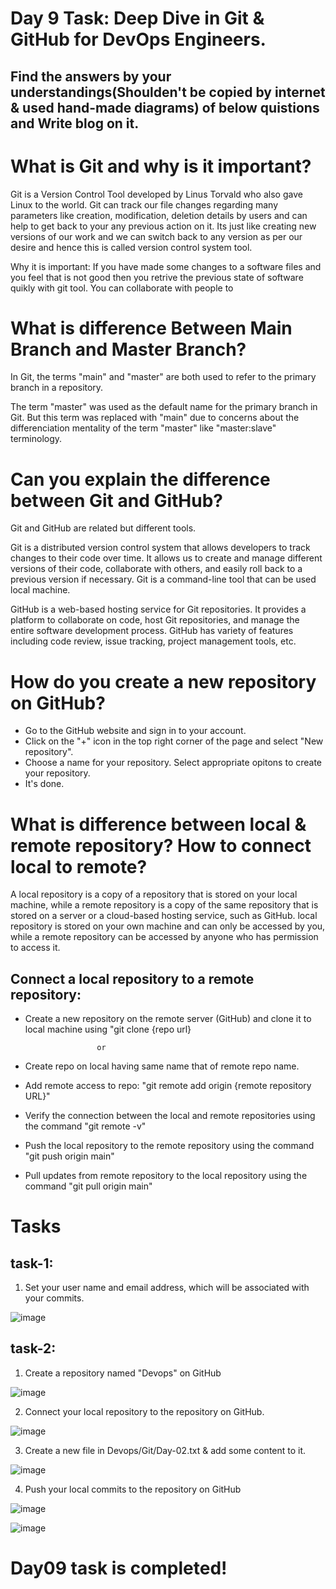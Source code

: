 # Day 9 Task: Deep Dive in Git & GitHub for DevOps Engineers.

## Find the answers by your understandings(Shoulden't be copied by internet & used hand-made diagrams) of below quistions and Write blog on it.

# What is Git and why is it important?

Git is a Version Control Tool developed by Linus Torvald who also gave Linux to the world. Git can track our file changes regarding many parameters like creation, modification, deletion details by users and can help to get back to your any previous action on it. Its just like creating new versions of our work and we can switch back to any version as per our desire and hence this is called version control system tool.

Why it is important: If you have made some changes to a software files and you feel that is not good then you retrive the previous state of software quikly with git tool. You can collaborate with people to 

# What is difference Between Main Branch and Master Branch?

In Git, the terms "main" and "master" are both used to refer to the primary branch in a repository.

The term "master" was used as the default name for the primary branch in Git. But this term was replaced with "main" due to concerns about the differenciation mentality of the term "master" like "master:slave" terminology.

# Can you explain the difference between Git and GitHub?

Git and GitHub are related but different tools.

Git is a distributed version control system that allows developers to track changes to their code over time. It allows us to create and manage different versions of their code, collaborate with others, and easily roll back to a previous version if necessary. Git is a command-line tool that can be used local machine.

GitHub is a web-based hosting service for Git repositories. It provides a platform to collaborate on code, host Git repositories, and manage the entire software development process. GitHub has variety of features including code review, issue tracking, project management tools, etc.

# How do you create a new repository on GitHub?

- Go to the GitHub website and sign in to your account.
- Click on the "+" icon in the top right corner of the page and select "New repository".
- Choose a name for your repository. Select appropriate opitons to create your repository.
- It's done.

# What is difference between local & remote repository? How to connect local to remote?

A local repository is a copy of a repository that is stored on your local machine, while a remote repository is a copy of the same repository that is stored on a server or a cloud-based hosting service, such as GitHub. local repository is stored on your own machine and can only be accessed by you, while a remote repository can be accessed by anyone who has permission to access it.

## Connect a local repository to a remote repository:

- Create a new repository on the remote server (GitHub) and clone it to local machine using "git clone {repo url}

                      or

- Create repo on local having same name that of remote repo name.

- Add remote access to repo: "git remote add origin {remote repository URL}"

- Verify the connection between the local and remote repositories using the command "git remote -v"

- Push the local repository to the remote repository using the command "git push origin main"

- Pull updates from remote repository to the local repository using the command "git pull origin main"

# Tasks

## task-1:

1. Set your user name and email address, which will be associated with your commits.

![image](https://user-images.githubusercontent.com/117350787/230587368-6c547cd3-72cb-46b4-a495-d034c23e7ee8.png)

## task-2:

1. Create a repository named "Devops" on GitHub

![image](https://user-images.githubusercontent.com/117350787/230587919-1a7dafbe-d56b-4498-9497-9ca86dc47292.png)

2. Connect your local repository to the repository on GitHub.

![image](https://user-images.githubusercontent.com/117350787/230588154-b1dcd6d7-93ed-4d60-ac89-61922e1574d7.png)

3. Create a new file in Devops/Git/Day-02.txt & add some content to it.

![image](https://user-images.githubusercontent.com/117350787/230588556-1d35d8d1-ddb5-49f3-a1ff-01a9b6ae2082.png)

4. Push your local commits to the repository on GitHub

![image](https://user-images.githubusercontent.com/117350787/230588917-56ec8f14-9c15-4999-9c7e-58b0d7ebd974.png)

![image](https://user-images.githubusercontent.com/117350787/230589034-53412fdd-a85b-4b0a-ada2-56bf39c57373.png)

# Day09 task is completed!
